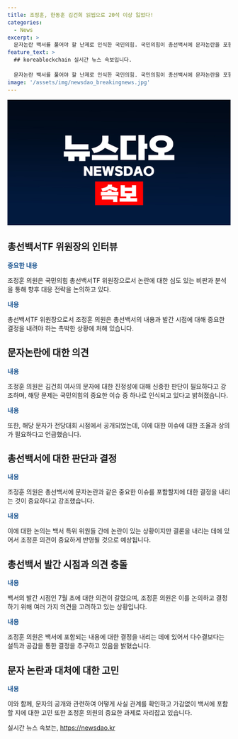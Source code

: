 ```yaml
---
title: 조정훈, 한동훈 김건희 읽씹으로 20석 이상 잃었다!
categories:
  - News
excerpt: >
  문자논란 백서를 풀어야 할 난제로 인식한 국민의힘. 국민의힘이 총선백서에 문자논란을 포함시킬지, 발간 시점은 언제가 적절한지 논의 중. 조정훈 의원은 깊은 고민 중이며, 과거에 대한 반성과 책임을 밝힐 수 있는 기회라고 주장. 전당대회에 미칠 영향은 국민의 선택에 달려 있다는 견해를 밝힘. 함께 상의를 거쳐 결정할 필요성을 강조하며 백서 특위를 매우 신중하게 고려하고 있다고 전했다.
feature_text: >
  ## koreablockchain 실시간 뉴스 속보입니다.

  문자논란 백서를 풀어야 할 난제로 인식한 국민의힘. 국민의힘이 총선백서에 문자논란을 포함시킬지, 발간 시점은 언제가 적절한지 논의 중. 조정훈 의원은 깊은 고민 중이며, 과거에 대한 반성과 책임을 밝힐 수 있는 기회라고 주장. 전당대회에 미칠 영향은 국민의 선택에 달려 있다는 견해를 밝힘. 함께 상의를 거쳐 결정할 필요성을 강조하며 백서 특위를 매우 신중하게 고려하고 있다고 전했다.
image: '/assets/img/newsdao_breakingnews.jpg'
---
```


<p><img src="/assets/img/newsdao_breakingnews.jpg" alt="koreablockchain 속보" /></p>

<h2 data-ke-size="size26">총선백서TF 위원장의 인터뷰</h2>

<p data-ke-size="size16"><b><span style="color: #1a5490;">중요한 내용</span></b></p>

<p>조정훈 의원은 국민의힘 총선백서TF 위원장으로서 논란에 대한 심도 있는 비판과 분석을 통해 향후 대응 전략을 논의하고 있다.</p>

<p data-ke-size="size16"><b><span style="color: #1a5490;">내용</span></b></p>

<p>총선백서TF 위원장으로서 조정훈 의원은 총선백서의 내용과 발간 시점에 대해 중요한 결정을 내려야 하는 촉박한 상황에 처해 있습니다.</p>

<h2 data-ke-size="size26">문자논란에 대한 의견</h2>

<p data-ke-size="size16"><b><span style="color: #1a5490;">내용</span></b></p>

<p>조정훈 의원은 김건희 여사의 문자에 대한 진정성에 대해 신중한 판단이 필요하다고 강조하며, 해당 문제는 국민의힘의 중요한 이슈 중 하나로 인식되고 있다고 밝혀졌습니다. </p>

<p data-ke-size="size16"><b><span style="color: #1a5490;">내용</span></b></p>

<p>또한, 해당 문자가 전당대회 시점에서 공개되었는데, 이에 대한 이슈에 대한 조율과 상의가 필요하다고 언급했습니다.</p>

<h2 data-ke-size="size26">총선백서에 대한 판단과 결정</h2>

<p data-ke-size="size16"><b><span style="color: #1a5490;">내용</span></b></p>

<p>조정훈 의원은 총선백서에 문자논란과 같은 중요한 이슈를 포함할지에 대한 결정을 내리는 것이 중요하다고 강조했습니다.</p>

<p data-ke-size="size16"><b><span style="color: #1a5490;">내용</span></b></p>

<p>이에 대한 논의는 백서 특위 위원들 간에 논란이 있는 상황이지만 결론을 내리는 데에 있어서 조정훈 의견이 중요하게 반영될 것으로 예상됩니다.</p>

<h2 data-ke-size="size26">총선백서 발간 시점과 의견 충돌</h2>

<p data-ke-size="size16"><b><span style="color: #1a5490;">내용</span></b></p>

<p>백서의 발간 시점인 7월 초에 대한 의견이 갈렸으며, 조정훈 의원은 이를 논의하고 결정하기 위해 여러 가지 의견을 고려하고 있는 상황입니다.</p>

<p data-ke-size="size16"><b><span style="color: #1a5490;">내용</span></b></p>

<p>조정훈 의원은 백서에 포함되는 내용에 대한 결정을 내리는 데에 있어서 다수결보다는 설득과 공감을 통한 결정을 추구하고 있음을 밝혔습니다.</p>

<h2 data-ke-size="size26">문자 논란과 대처에 대한 고민</h2>

<p data-ke-size="size16"><b><span style="color: #1a5490;">내용</span></b></p>

<p>이와 함께, 문자의 공개와 관련하여 어떻게 사실 관계를 확인하고 가감없이 백서에 포함할 지에 대한 고민 또한 조정훈 의원의 중요한 과제로 자리잡고 있습니다.</p>
실시간 뉴스 속보는, <a href="https://newsdao.kr" rel="dofollow">https://newsdao.kr</a>


